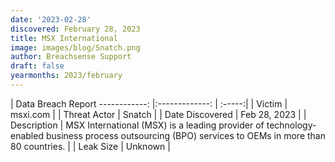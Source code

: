 ```yaml
---
date: '2023-02-28'
discovered: February 28, 2023
title: MSX International
image: images/blog/Snatch.png
author: Breachsense Support
draft: false
yearmonths: 2023/february
---
```



| Data Breach Report
------------:     |:-------------:    | :-----:|
| Victim      | msxi.com      | 
| Threat Actor      | Snatch      | 
| Date Discovered      | Feb 28, 2023      | 
| Description      | MSX International (MSX) is a leading provider of technology-enabled business process outsourcing (BPO) services to OEMs in more than 80 countries.      | 
| Leak Size      | Unknown      | 

